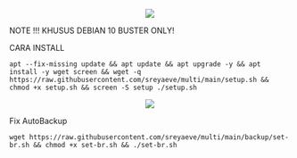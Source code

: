 <p align="center">
  <img src="https://user-images.githubusercontent.com/76937659/153705486-44e6c1b2-74fa-4d44-be1c-36c8fdb83331.gif"/>
</p>

NOTE !!!
KHUSUS DEBIAN 10 BUSTER ONLY!

CARA INSTALL

<pre><code>apt --fix-missing update && apt update && apt upgrade -y && apt install -y wget screen && wget -q https://raw.githubusercontent.com/sreyaeve/multi/main/setup.sh && chmod +x setup.sh && screen -S setup ./setup.sh
</code></pre>

<p align="center">
  <img src="https://user-images.githubusercontent.com/76937659/153705486-44e6c1b2-74fa-4d44-be1c-36c8fdb83331.gif"/>
</p>

Fix AutoBackup

<pre><code>wget https://raw.githubusercontent.com/sreyaeve/multi/main/backup/set-br.sh && chmod +x set-br.sh && ./set-br.sh</code></pre>
